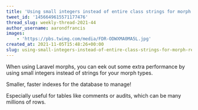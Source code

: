 ```yaml
---
title: 'Using small integers instead of entire class strings for morph relations can improve their performance'
tweet_id: '1456649615571177476'
thread_slug: weekly-thread-2021-44
author_username: aarondfrancis
images:
    - 'https://pbs.twimg.com/media/FDR-ODWXMA0MA5L.jpg'
created_at: 2021-11-05T15:48:26+00:00
slug: using-small-integers-instead-of-entire-class-strings-for-morph-relations-can-improve-their-performance
---
```

When using Laravel morphs, you can eek out some extra performance by using small integers instead of strings for your morph types.

Smaller, faster indexes for the database to manage! 

Especially useful for tables like comments or audits, which can be many millions of rows.